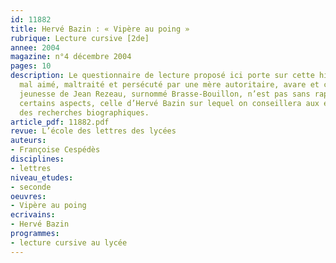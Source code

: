 ```yaml
---
id: 11882
title: Hervé Bazin : « Vipère au poing » 
rubrique: Lecture cursive [2de]
annee: 2004
magazine: n°4 décembre 2004
pages: 10
description: Le questionnaire de lecture proposé ici porte sur cette histoire d’enfant
  mal aimé, maltraité et persécuté par une mère autoritaire, avare et cruelle. La
  jeunesse de Jean Rezeau, surnommé Brasse-Bouillon, n’est pas sans rappeler, par
  certains aspects, celle d’Hervé Bazin sur lequel on conseillera aux élèves de faire
  des recherches biographiques.
article_pdf: 11882.pdf
revue: L’école des lettres des lycées
auteurs:
- Françoise Cespédès
disciplines:
- lettres
niveau_etudes:
- seconde
oeuvres:
- Vipère au poing
ecrivains:
- Hervé Bazin
programmes:
- lecture cursive au lycée
---
```

